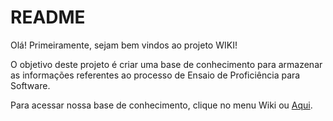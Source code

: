 # README

Olá! Primeiramente, sejam bem vindos ao projeto WIKI! 

O objetivo deste projeto é criar uma base de conhecimento para armazenar as informações referentes ao processo de Ensaio de Proficiência para Software.

Para acessar nossa base de conhecimento, clique no menu Wiki ou [Aqui](https://github.com/ensaio-proficiencia-usp/Wiki/wiki).
